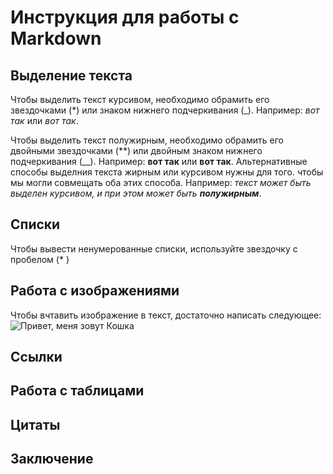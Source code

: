 # Инструкция для работы с Markdown 

## Выделение текста

Чтобы выделить текст курсивом, необходимо обрамить его звездочками (*) или знаком нижнего подчеркивания (_). Например: *вот так* или _вот так_.

Чтобы выделить текст полужирным, необходимо обрамить его двойными звездочками (**) или двойным знаком нижнего подчеркивания (__). Например: **вот так** или __вот так__. Альтернативные способы выделния текста жирным или курсивом нужны для того. чтобы мы могли совмещать оба этих способа. Например: _текст может быть выделен курсивом, и при этом может быть **полужирным**_.

## Списки

Чтобы вывести ненумерованные списки, используйте звездочку с пробелом (* )

## Работа с изображениями

Чтобы вчтавить изображение в текст, достаточно написать следующее: ![Привет, меня зовут Кошка](1628905045_202-p-skachat-foto-milikh-kotikov-216.jpg)

## Ссылки 

## Работа с таблицами

## Цитаты 

## Заключение